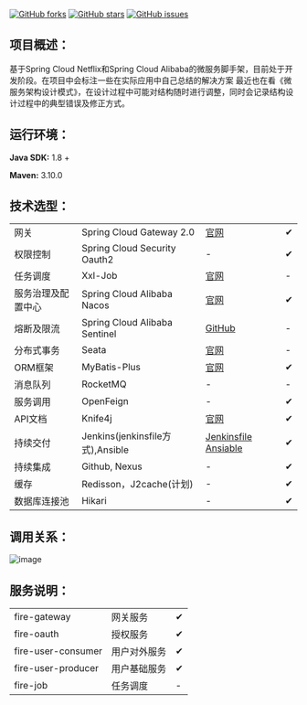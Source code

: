 [![GitHub forks](https://img.shields.io/github/forks/beifei1/fire-cloud?style=flat-square)](https://github.com/beifei1/fire-cloud/network)    [![GitHub stars](https://img.shields.io/github/stars/beifei1/fire-cloud?style=flat-square)](https://github.com/beifei1/fire-cloud/stargazers)   [![GitHub issues](https://img.shields.io/github/issues/beifei1/fire-cloud?style=flat-square)](https://github.com/beifei1/fire-cloud/issues)



## 项目概述：

基于Spring Cloud Netflix和Spring Cloud Alibaba的微服务脚手架，目前处于开发阶段。在项目中会标注一些在实际应用中自己总结的解决方案
最近也在看《微服务架构设计模式》，在设计过程中可能对结构随时进行调整，同时会记录结构设计过程中的典型错误及修正方式。

## 运行环境：

**Java SDK:** 1.8 +

**Maven:** 3.10.0

## 技术选型：

|                    |                               |                               |   |
| ------------------ | ----------------------------- |---|---|
| 网关               | Spring Cloud Gateway 2.0      | [官网](https://spring.io/projects/spring-cloud-gateway) | ✔ |
| 权限控制           | Spring Cloud Security Oauth2  | - | ✔ |
| 任务调度           | Xxl-Job                       | [官网](https://www.xuxueli.com/xxl-job/) | - |
| 服务治理及配置中心 | Spring Cloud Alibaba Nacos    | [官网](https://nacos.io/en-us/) | ✔ |
| 熔断及限流         | Spring Cloud Alibaba Sentinel | [GitHub](https://github.com/alibaba/Sentinel) | - |
| 分布式事务         | Seata                         | [官网](https://github.com/seata/seata) | - |
| ORM框架      | MyBatis-Plus        | [官网](https://baomidou.com/) | ✔ |
| 消息队列           | RocketMQ                         | -                        | - |
| 服务调用           | OpenFeign                     | -                    | ✔ |
| API文档           | Knife4j                     | [官网](https://doc.xiaominfo.com/guide/useful.html) | ✔ |
| 持续交付       | Jenkins(jenkinsfile方式),Ansible | [Jenkinsfile](https://github.com/beifei1/fire-cloud/blob/master/Jenkinsfile) [Ansiable](http://www.ansible.com.cn/docs/playbooks.html) | ✔ |
| 持续集成 | Github, Nexus | - | ✔ |
| 缓存           | Redisson，J2cache(计划)  | - | ✔|
| 数据库连接池 | Hikari | - | ✔ |

## 调用关系：

![image](https://github.com/beifei1/fire-cloud/blob/master/asserts/flow.png)

## 服务说明：

|                    |              |      |
| ------------------ | ------------ | ---- |
| fire-gateway       | 网关服务     | ✔    |
| fire-oauth         | 授权服务     | ✔    |
| fire-user-consumer | 用户对外服务 | ✔    |
| fire-user-producer | 用户基础服务 | ✔    |
| fire-job           | 任务调度     | -    | 

